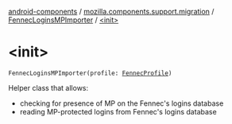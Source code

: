 [android-components](../../index.md) / [mozilla.components.support.migration](../index.md) / [FennecLoginsMPImporter](index.md) / [&lt;init&gt;](./-init-.md)

# &lt;init&gt;

`FennecLoginsMPImporter(profile: `[`FennecProfile`](../-fennec-profile/index.md)`)`

Helper class that allows:

* checking for presence of MP on the Fennec's logins database
* reading MP-protected logins from Fennec's logins database
